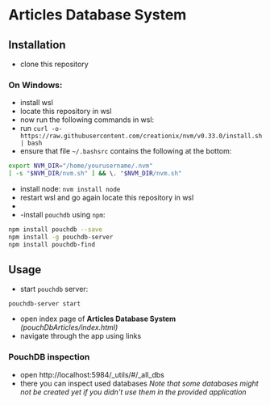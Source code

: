 # Articles Database System

## Installation
- clone this repository


### On Windows:
- install wsl
- locate this repository in wsl 
- now run the following commands in wsl:
- run `curl -o- https://raw.githubusercontent.com/creationix/nvm/v0.33.0/install.sh | bash`
- ensure that file `~/.bashsrc` contains the following at the bottom:
```sh
export NVM_DIR="/home/yourusername/.nvm"
[ -s "$NVM_DIR/nvm.sh" ] && \. "$NVM_DIR/nvm.sh"
```
- install node:  `nvm install node`
- restart wsl and go again locate this repository in wsl
- 
- -install `pouchdb` using `npm`:
```sh
npm install pouchdb --save
npm install -g pouchdb-server
npm install pouchdb-find
```

## Usage
- start `pouchdb` server:
```
pouchdb-server start
```

- open index page of **Articles Database System** *(pouchDbArticles/index.html)*
- navigate through the app using links

### PouchDB inspection
- open http://localhost:5984/_utils/#/_all_dbs
- there you can inspect used databases
*Note that some databases might not be created yet if you didn't use them in the provided application*
